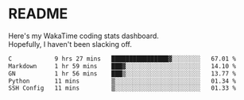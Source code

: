 # README

Here's my WakaTime coding stats dashboard.  
Hopefully, I haven't been slacking off.

<!--START_SECTION:waka-->

```txt
C            9 hrs 27 mins   ████████████████▓░░░░░░░░   67.01 %
Markdown     1 hr 59 mins    ███▓░░░░░░░░░░░░░░░░░░░░░   14.10 %
GN           1 hr 56 mins    ███▒░░░░░░░░░░░░░░░░░░░░░   13.77 %
Python       11 mins         ▒░░░░░░░░░░░░░░░░░░░░░░░░   01.34 %
SSH Config   11 mins         ▒░░░░░░░░░░░░░░░░░░░░░░░░   01.33 %
```

<!--END_SECTION:waka-->